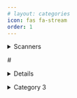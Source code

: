 ```yaml
---
# layout: categories
icon: fas fa-stream
order: 1
---
```


<details>
  <summary>Scanners</summary>
  <p><a href="https://github.com/OJ/gobuster">gobuster</a></p>
  <p><a href="https://github.com/nmap/nmap">Nmap</a></p>
  <p><a href="https://github.com/epi052/feroxbuster">Feroxbuster</a></p>
</details>

<!-- <ul class="nav nav-tabs">
  <li class="nav-item dropdown">
    <a
      class="nav-link dropdown-toggle"
      data-bs-toggle="dropdown"
      href="#"
      role="button"
      aria-expanded="false"
      >Fuzzers</a
    >
    <ul class="dropdown-menu">
      <li>
        <a class="dropdown-item" href="https://github.com/ffuf/ffuf">ffuf</a>
      </li>
      <li>
        <a class="dropdown-item" href="https://github.com/jtpereyda/boofuzz"
          >boofuzz</a
        >
      </li>
      <li><a class="dropdown-item" href="#">Something else here</a></li>
      <li><hr class="dropdown-divider" /></li>
      <li><a class="dropdown-item" href="#">Separated link</a></li>
    </ul>
  </li>
</ul> -->

#<details>
#  <summary>Fuzzers</summary>
 # <p><a href="https://github.com/ffuf/ffuf">ffuf</a></p>
  #<a href="https://github.com/jtpereyda/boofuzz">boofuzzer</a>
#</details>

<details>
  <summary>Category 3</summary>
  Foldable Content[enter image description here][1]
</details>
